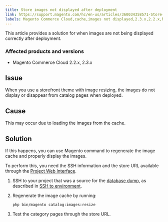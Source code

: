 ```yaml
---
title: Store images not displayed after deployment
link: https://support.magento.com/hc/en-us/articles/360034358571-Store-images-not-displayed-after-deployment
labels: Magento Commerce Cloud,cache,images not displayed,2.3.x,2.2.x,how to,SSH
---
```


This article provides a solution for when images are not being displayed correctly after deployment.

### Affected products and versions

* Magento Commerce Cloud 2.2.x, 2.3.x

## Issue

When you use a storefront theme with image resizing, the images do not display or disappear from catalog pages when deployed.

## Cause

This may occur due to loading the images from the cache. 

## Solution

If this happens, you can use Magento command to regenerate the image cache and properly display the images.

To perform this, you need the SSH information and the store URL available through the [Project Web Interface](https://devdocs.magento.com/cloud/project/projects.html).

1. SSH to your project that was a source for the [database dump](https://support.magento.com/hc/en-us/articles/360003254334-Create-database-dump-on-Cloud), as described in [SSH to environment](https://devdocs.magento.com/guides/v2.3/cloud/env/environments-ssh.html#ssh).
1. Regenerate the image cache by running:
    
    
    
    <pre><code class="language-bash">php bin/magento catalog:images:resize</code></pre>
    
    
1. Test the category pages through the store URL.
    
    